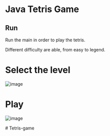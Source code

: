 # Java Tetris Game 

## Run
Run the main in order to play the tetris.

Different difficulty are able, from easy to legend.

# Select the level
![image](https://github.com/user-attachments/assets/91015f4b-8315-4dcc-a599-0f79526c1ee9)

# Play
![image](https://github.com/user-attachments/assets/cf19b399-22ab-4b61-9c5f-e2eed285a9d4)

#   T e t r i s - g a m e 
 
 
